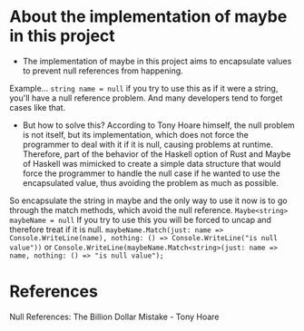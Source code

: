 # About the implementation of maybe in this project
* The implementation of maybe in this project aims to encapsulate values to prevent null references from happening.

Example...
`string name = null` 
if you try to use this as if it were a string, you'll have a null reference problem. And many developers tend to forget cases like that.
* But how to solve this? 
According to Tony Hoare himself, the null problem is not itself, but its implementation, which does not force the programmer to deal with it if it is null, causing problems at runtime. Therefore, part of the behavior of the Haskell option of Rust and Maybe of Haskell was mimicked to create a simple data structure that would force the programmer to handle the null case if he wanted to use the encapsulated value, thus avoiding the problem as much as possible.

So encapsulate the string in maybe and the only way to use it now is to go through the match methods, which avoid the null reference.
`Maybe<string> maybeName = null`
If you try to use this you will be forced to uncap and therefore treat if it is null.
`maybeName.Match(just: name => Console.WriteLine(name), nothing: () => Console.WriteLine("is null value"))`
or
`Console.WriteLine(maybeName.Match<string>(just: name => name, nothing: () => "is null value");`

# References 
Null References: The Billion Dollar Mistake - Tony Hoare

